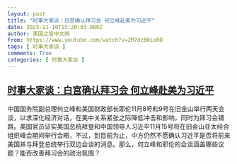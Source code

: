 ```yaml
---
layout: post
title: "时事大家谈：白宫确认拜习会 何立峰赴美为习近平"
date: 2023-11-10T15:20:03.000Z
author: 美国之音中文网
from: https://www.youtube.com/watch?v=ZM7dzB0ioRQ
tags: [ 时事大家谈 ]
comments: True
categories: [ 时事大家谈 ]
---
```

<!--1699629603000-->
[时事大家谈：白宫确认拜习会 何立峰赴美为习近平](https://www.youtube.com/watch?v=ZM7dzB0ioRQ)
------

<div>
中国国务院副总理何立峰和美国财政部长耶伦11月8号和9号在旧金山举行两天会谈，以求深化经济对话，在美中关系紧张之际降低冲击和影响，同时为拜习会铺路。美国官员证实美国总统拜登和中国领导人习近平11月15号将在旧金山亚太经合组织峰会期间举行会晤，不过，到目前为止，中方仍然不愿确认习近平是否将前来美国并与拜登总统举行双边会谈的消息。那么，何立峰和耶伦的会谈涵盖哪些议题？能否改善拜习会的政治氛围？
</div>
